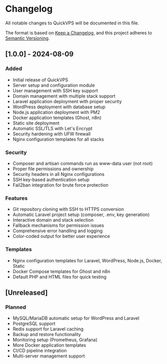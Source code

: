 # Changelog

All notable changes to QuickVPS will be documented in this file.

The format is based on [Keep a Changelog](https://keepachangelog.com/en/1.0.0/),
and this project adheres to [Semantic Versioning](https://semver.org/spec/v2.0.0.html).

## [1.0.0] - 2024-08-09

### Added
- Initial release of QuickVPS
- Server setup and configuration module
- User management with SSH key support
- Domain management with multiple stack support
- Laravel application deployment with proper security
- WordPress deployment with database setup
- Node.js application deployment with PM2
- Docker application templates (Ghost, n8n)
- Static site deployment
- Automatic SSL/TLS with Let's Encrypt
- Security hardening with UFW firewall
- Nginx configuration templates for all stacks

### Security
- Composer and artisan commands run as www-data user (not root)
- Proper file permissions and ownership
- Security headers in all Nginx configurations
- SSH key-based authentication setup
- Fail2ban integration for brute force protection

### Features
- Git repository cloning with SSH to HTTPS conversion
- Automatic Laravel project setup (composer, .env, key generation)
- Interactive domain and stack selection
- Fallback mechanisms for permission issues
- Comprehensive error handling and logging
- Color-coded output for better user experience

### Templates
- Nginx configuration templates for Laravel, WordPress, Node.js, Docker, Static
- Docker Compose templates for Ghost and n8n
- Default PHP and HTML files for quick testing

## [Unreleased]

### Planned
- MySQL/MariaDB automatic setup for WordPress and Laravel
- PostgreSQL support
- Redis support for Laravel caching
- Backup and restore functionality
- Monitoring setup (Prometheus, Grafana)
- More Docker application templates
- CI/CD pipeline integration
- Multi-server management support
